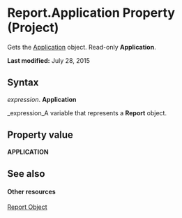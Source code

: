 
# Report.Application Property (Project)
Gets the  [Application](8eb91712-7784-a102-38c0-19bb056c27e9.md) object. Read-only **Application**.

 **Last modified:** July 28, 2015


## Syntax

 _expression_. **Application**

 _expression_A variable that represents a  **Report** object.


## Property value

 **APPLICATION**


## See also


#### Other resources


 [Report Object](38ef993e-e5cd-b451-06aa-41eb0e93450e.md)
